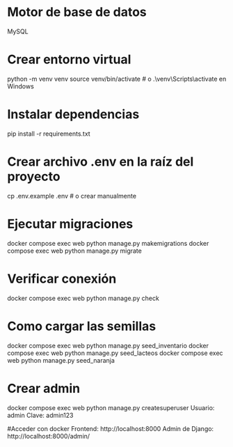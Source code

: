 # Motor de base de datos
MySQL

# Crear entorno virtual
python -m venv venv
source venv/bin/activate  # o .\venv\Scripts\activate en Windows

# Instalar dependencias
pip install -r requirements.txt

# Crear archivo .env en la raíz del proyecto
cp .env.example .env  # o crear manualmente

# Ejecutar migraciones
docker compose exec web python manage.py makemigrations
docker compose exec web python manage.py migrate

# Verificar conexión
docker compose exec web python manage.py check

# Como cargar las semillas
docker compose exec web python manage.py seed_inventario
docker compose exec web python manage.py seed_lacteos
docker compose exec web python manage.py seed_naranja

# Crear admin
docker compose exec web python manage.py createsuperuser
Usuario: admin
Clave: admin123

#Acceder con docker
Frontend: http://localhost:8000
Admin de Django: http://localhost:8000/admin/
